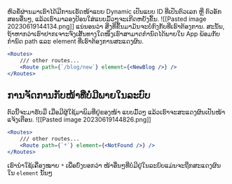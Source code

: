 ຫົວຂໍ້ຜ່ານມາເຮົາໄດ້ມີການເຮັດໜ້າແບບ Dynamic ເປັນແບບ ID ທີ່ເປັນຕົວເລກ ຫຼື ຕົວອັກສອນອື່ນໆ, ແລ້ວເຮົາມາລອງປ້ອນໃສ່ແບບມົ້ວໆຈະເກີດຫຍັງຂຶ້ນ.
![[Pasted image 20230619144134.png]]
ແນ່ນອນວ່າ ສິ່ງທີ່ຂຶ້ນມາມັນຈະບໍ່ກົງກັບທີ່ເຮົາຕ້ອງການ. ສະນັ້ນ, ຖ້າຫາກວ່າເຮົາຢາກເຈາະຈົງເສັ້ນທາງໃດໜຶ່ງເຮົາສາມາດກຳນົດໄດ້ພາຍໃນ App ພ້ອມກັບ ກຳນົດ path ແລະ element ທີ່ເຮົາຕ້ອງການສະແດງຜົນ.

```jsx
<Routes>
	/// other routes...
	<Route path={`/blog/new`} element={<NewBlog />} />
</Routes>
```

## ການຈັດການກັບໜ້າທີ່ບໍ່ມີພາຍໃນລະບົບ
ຕົວນີ້ຈະມາຮັບມື ເມື່ອມີຜູ້ໃຊ້ມາພິມທີ່ຢູ່ຂອງໜ້າ ແບບມົ້ວໆ ແລ້ວເຮົາຈະສະແດງຜົນເປັນໜ້າແຈ້ງເຕືອນ.
![[Pasted image 20230619144826.png]]

```jsx
<Routes>
	/// other routes...
	<Route path={`*`} element={<NotFound />} />
</Routes>
```
ເຮົານຳໃຊ້ເຄື່ອງໝາຍ `*` ເພື່ອບົ່ງບອກວ່າ ໜ້າອື່ນໆທີ່ບໍ່ມີຢູ່ໃນລະບົບແມ່ນຈະຖືກສະແດງຜົນໃນ `element` ນັ້ນໆ